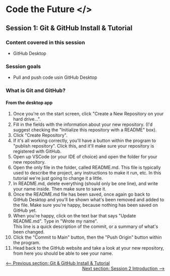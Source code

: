 # Code the Future </>

## Session 1: Git & GitHub Install & Tutorial

### Content covered in this session

- GitHub Desktop

### Session goals

- Pull and push code usin GitHub Desktop

### What is Git and GitHub?


#### From the desktop app

1. Once you're on the start screen, click "Create a New Repository on your hard drive...".
2. Fill in the fields with the information about your new repository. (I'd suggest checking the "Initialize this repository with a README" box).
3. Click "Create Repository".
4. If it's all working correctly, you'll have a button within the program to "publish repository". Click this, and it'll make sure your repository is registered with GitHub.
5. Open up VSCode (or your IDE of choice) and open the folder for your new repository.
6. Open the only file in the folder, called README.md. This file is typically used to describe the project, any instructions to make it run, etc. In this tutorial we're just going to change it a little.
7. In README.md, delete everything (should only be one line), and write your name inside. Then make sure to save it.
8. Once the README.md file has been saved, once again go back to GitHub Desktop and you'll be shown what's been removed and added to the file. Make sure you're happy, because nothing has been saved on GitHub yet.
9. When you're happy, click on the text bar that says "Update README.md". Type in "Wrote my name".  
   This line is a quick description of the commit, or a summary of what's been changed.
10. Click the "Commit to Main" button, then the "Push Origin" button within the program.
11. Head back to the GitHub website and take a look at your new repository, from here you should be able to see your name.




<div style="width: 100%">
<a href='intro_to_github.md'><-- Previous section: Git & GitHub Install & Tutorial</a>
<div align="right"><a  href='../session-2/README.md'>Next section: Session 2 Introduction --></a></div>
</div>
</div>
